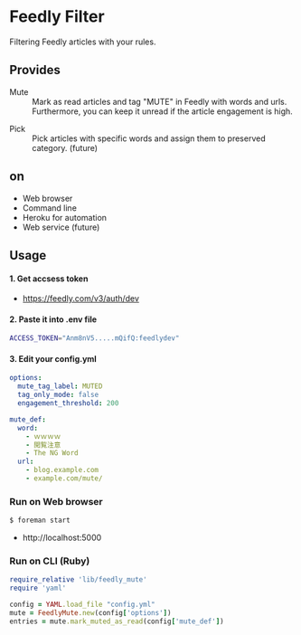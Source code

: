 Feedly Filter
=============

Filtering Feedly articles with your rules.


## Provides

<dl>
  <dt>Mute</dt>
  <dd>Mark as read articles and tag "MUTE" in Feedly with words and urls.<br>Furthermore, you can keep it unread if the article engagement is high.</dd>
</dl>
<dl>
  <dt>Pick</dt>
  <dd>Pick articles with specific words and assign them to preserved category. (future)</dd>
</dl>


## on

- Web browser
- Command line
- Heroku for automation
- Web service (future)


## Usage

#### 1. Get accsess token

- https://feedly.com/v3/auth/dev

#### 2. Paste it into .env file

```sh
ACCESS_TOKEN="Anm8nV5.....mQifQ:feedlydev"
```

#### 3. Edit your config.yml

```yaml
options:
  mute_tag_label: MUTED
  tag_only_mode: false
  engagement_threshold: 200

mute_def:
  word:
    - ｗｗｗｗ
    - 閲覧注意
    - The NG Word
  url:
    - blog.example.com
    - example.com/mute/
```

### Run on Web browser

```sh
$ foreman start
```
- http://localhost:5000

### Run on CLI (Ruby)

```ruby
require_relative 'lib/feedly_mute'
require 'yaml'

config = YAML.load_file "config.yml"
mute = FeedlyMute.new(config['options'])
entries = mute.mark_muted_as_read(config['mute_def'])
```
